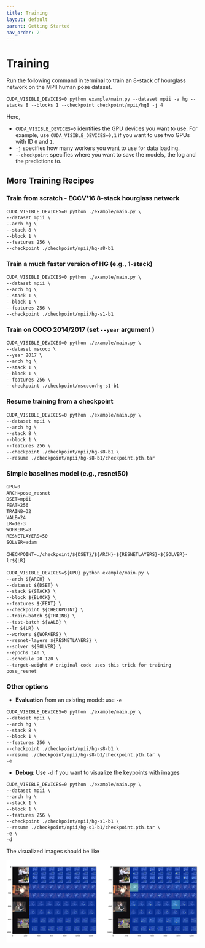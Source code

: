 ```yaml
---
title: Training
layout: default
parent: Getting Started
nav_order: 2
---
```


# Training

Run the following command in terminal to train an 8-stack of hourglass network on the MPII human pose dataset.
```
CUDA_VISIBLE_DEVICES=0 python example/main.py --dataset mpii -a hg --stacks 8 --blocks 1 --checkpoint checkpoint/mpii/hg8 -j 4
```
Here,
* `CUDA_VISIBLE_DEVICES=0` identifies the GPU devices you want to use. For example, use `CUDA_VISIBLE_DEVICES=0,1` if you want to use two GPUs with ID `0` and `1`.
* `-j` specifies how many workers you want to use for data loading.
* `--checkpoint` specifies where you want to save the models, the log and the predictions to.

## More Training Recipes

### Train from scratch - ECCV'16 8-stack hourglass network
```
CUDA_VISIBLE_DEVICES=0 python ./example/main.py \
--dataset mpii \
--arch hg \
--stack 8 \
--block 1 \
--features 256 \
--checkpoint ./checkpoint/mpii/hg-s8-b1
```

### Train a much faster version of HG (e.g., 1-stack)
```
CUDA_VISIBLE_DEVICES=0 python ./example/main.py \
--dataset mpii \
--arch hg \
--stack 1 \
--block 1 \
--features 256 \
--checkpoint ./checkpoint/mpii/hg-s1-b1
```

### Train on COCO 2014/2017 (set `--year` argument )
```
CUDA_VISIBLE_DEVICES=0 python ./example/main.py \
--dataset mscoco \
--year 2017 \
--arch hg \
--stack 1 \
--block 1 \
--features 256 \
--checkpoint ./checkpoint/mscoco/hg-s1-b1
```

### Resume training from a checkpoint
```
CUDA_VISIBLE_DEVICES=0 python ./example/main.py \
--dataset mpii \
--arch hg \
--stack 8 \
--block 1 \
--features 256 \
--checkpoint ./checkpoint/mpii/hg-s8-b1 \
--resume ./checkpoint/mpii/hg-s8-b1/checkpoint.pth.tar
```

### Simple baselines model (e.g., resnet50)
```
GPU=0
ARCH=pose_resnet
DSET=mpii
FEAT=256
TRAINB=32
VALB=24
LR=1e-3
WORKERS=8
RESNETLAYERS=50
SOLVER=adam

CHECKPOINT=./checkpoint/${DSET}/${ARCH}-${RESNETLAYERS}-${SOLVER}-lr${LR}

CUDA_VISIBLE_DEVICES=${GPU} python example/main.py \
--arch ${ARCH} \
--dataset ${DSET} \
--stack ${STACK} \
--block ${BLOCK} \
--features ${FEAT} \
--checkpoint ${CHECKPOINT} \
--train-batch ${TRAINB} \
--test-batch ${VALB} \
--lr ${LR} \
--workers ${WORKERS} \
--resnet-layers ${RESNETLAYERS} \
--solver ${SOLVER} \
--epochs 140 \
--schedule 90 120 \
--target-weight # original code uses this trick for training pose_resnet
```

### Other options
- **Evaluation** from an existing model: use `-e`
```
CUDA_VISIBLE_DEVICES=0 python ./example/main.py \
--dataset mpii \
--arch hg \
--stack 8 \
--block 1 \
--features 256 \
--checkpoint ./checkpoint/mpii/hg-s8-b1 \
--resume ./checkpoint/mpii/hg-s8-b1/checkpoint.pth.tar \
-e
```

- **Debug**: Use `-d` if you want to visualize the keypoints with images
```
CUDA_VISIBLE_DEVICES=0 python ./example/main.py \
--dataset mpii \
--arch hg \
--stack 1 \
--block 1 \
--features 256 \
--checkpoint ./checkpoint/mpii/hg-s1-b1 \
--resume ./checkpoint/mpii/hg-s1-b1/checkpoint.pth.tar \
-e \
-d
```

The visualized images should be like

![screenshot](../assets/images/screenshot.png)
